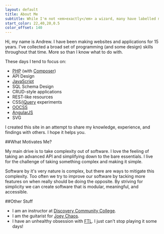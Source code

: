 ```yaml
---
layout: default
title: About Me
subtitle: While I'm not <em>exactly</em> a wizard, many have labelled me so.
start_color: 22,40,20,0.5
color_offset: 140
---
```


Hi, my name is Andrew. I have been making websites and applications for 15 years. I've collected a broad set of programming (and some design) skills throughout that time. More so than I know what to do with.

These days I tend to focus on:

- [PHP](http://php.net) (with [Composer](https://getcomposer.org/))
- API Design
- [JavaScript](https://developer.mozilla.org/en/docs/Web/JavaScript)
- SQL Schema Design
- CRUD-style applications
- REST-like resources
- CSS/[jQuery](http://jquery.com/) experiments
- [OOCSS](http://bem.info/articles/yandex-frontend-dev/)
- [AngularJS](http://angularjs.org)
- SVG

I created this site in an attempt to share my knowledge, experience, and findings with others. I hope it helps you.

##What Motivates Me?

My main drive is to take complexity out of software. I love the feeling of taking an advanced API and simplifying down to the bare essentials. I live for the challenge of taking something complex and making it simple.

Software by it's very nature is complex, but there are ways to mitigate this complexity. Too often we try to improve our software by tacking more features on when really should be doing the opposite. By striving for simplicity we can create software that is modular, meaningful, and accessible.

##Other Stuff

- I am an instructor at [Discovery Community College](http://discoverycommunitycollege.com).
- I am the guitarist for [Joey Chaos](http://www.joeychaos.com/).
- I have an unhealthy obsession with [FTL](http://www.ftlgame.com/). I just can't stop playing it some days!